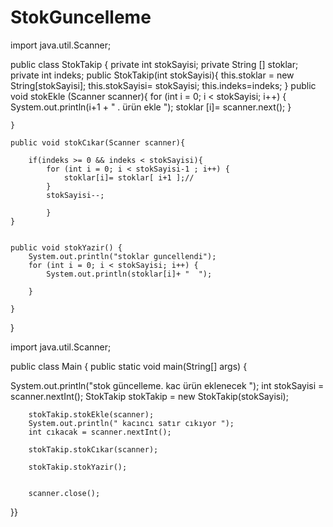 # StokGuncelleme

import java.util.Scanner;

public class StokTakip  {
    private int stokSayisi;
    private String [] stoklar;
    private int indeks;
    public StokTakip(int stokSayisi){
        this.stoklar = new String[stokSayisi];
        this.stokSayisi= stokSayisi;
        this.indeks=indeks;
    }
    public void stokEkle (Scanner scanner){
        for (int i = 0; i < stokSayisi; i++) {
            System.out.println(i+1 + " . ürün ekle ");
            stoklar [i]= scanner.next();
        }

    }

    public void stokCıkar(Scanner scanner){

        if(indeks >= 0 && indeks < stokSayisi){
            for (int i = 0; i < stokSayisi-1 ; i++) {
                stoklar[i]= stoklar[ i+1 ];//
            }
            stokSayisi--;

            }
    }


    public void stokYazir() {
        System.out.println("stoklar guncellendi");
        for (int i = 0; i < stokSayisi; i++) {
            System.out.println(stoklar[i]+ "  ");

        }

    }

} 

import java.util.Scanner;

public class Main {
    public static void main(String[] args) {

 System.out.println("stok güncelleme. kac ürün eklenecek  ");
        int stokSayisi = scanner.nextInt();
        StokTakip stokTakip = new StokTakip(stokSayisi);

        stokTakip.stokEkle(scanner);
        System.out.println(" kacıncı satır cıkıyor ");
        int cıkacak = scanner.nextInt();

        stokTakip.stokCıkar(scanner);

        stokTakip.stokYazir();


        scanner.close();
}}



